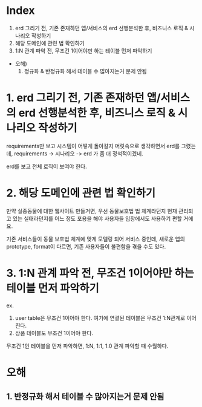 # Index


1. erd 그리기 전, 기존 존재하던 앱/서비스의 erd 선행분석한 후, 비즈니스 로직 & 시나리오 작성하기 
2. 해당 도메인에 관련 법 확인하기
3. 1:N 관계 파악 전, 무조건 1이어야만 하는 테이블 먼저 파악하기 
- 오해) 
    1. 정규화 & 반정규화 해서 테이블 수 많아지는거 문제 안됨


# 1. erd 그리기 전, 기존 존재하던 앱/서비스의 erd 선행분석한 후, 비즈니스 로직 & 시나리오 작성하기 

requirements만 보고 시스템이 어떻게 돌아갈지 머릿속으로 생각하면서 erd를 그렸는데,
requirements -> 시나리오 -> erd 가 좀 더 정석적이겠네.

erd를 보고 전체 로직이 보여야 한다.

# 2. 해당 도메인에 관련 법 확인하기

만약 실종동물에 대한 웹사이트 만들거면,
우선 동물보호법 법 체계라던지 현재 관리되고 있는 실태라던지를 어느 정도 포용을 해야 사용자들 입장에서도 사용하기 편할 거에요.

기존 서비스들이 동물 보호법 체계에 맞게 모델링 되어 서비스 중인데,
새로운 앱의 prototype, format이 다르면, 기존 사용자들이 불편함을 겪을 수도 있다.

# 3. 1:N 관계 파악 전, 무조건 1이어야만 하는 테이블 먼저 파악하기 
ex. 
1. user table은 무조건 1이어야 한다. 여기에 연결된 테이블은 무조건 1:N관계로 이어진다. 
2. 상품 테이블도 무조건 1이어야 한다. 

무조건 1인 테이블을 먼저 파악하면, 1:N, 1:1, 1:0 관계 파악할 때 수월하다. 



# 오해 
## 1. 반정규화 해서 테이블 수 많아지는거 문제 안됨


